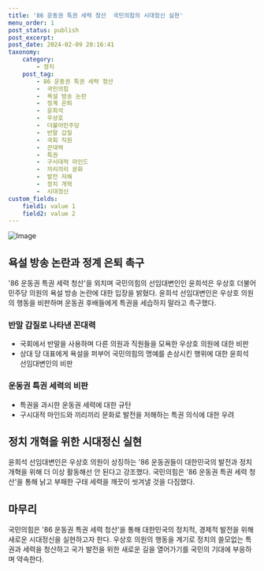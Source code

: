 ```yaml
---
title: '86 운동권 특권 세력 청산  국민의힘의 시대정신 실현'
menu_order: 1
post_status: publish
post_excerpt: 
post_date: 2024-02-09 20:16:41
taxonomy:
    category:
        - 정치
    post_tag:
        - 86 운동권 특권 세력 청산
        -  국민의힘
        -  욕설 방송 논란
        -  정계 은퇴
        -  윤희석
        -  우상호
        -  더불어민주당
        -  반말 갑질
        -  국회 직원
        -  꼰대력
        -  특권
        -  구시대적 마인드
        -  끼리끼리 문화
        -  발전 저해
        -  정치 개혁
        -  시대정신
custom_fields:
    field1: value 1
    field2: value 2
---
```


![Image](https://imgnews.pstatic.net/image/123/2024/02/09/0002327281_001_20240209131601257.jpg?type=w647)

## 욕설 방송 논란과 정계 은퇴 촉구
'86 운동권 특권 세력 청산'을 외치며 국민의힘의 선임대변인인 윤희석은 우상호 더불어민주당 의원의 욕설 방송 논란에 대한 입장을 밝혔다. 윤희석 선임대변인은 우상호 의원의 행동을 비판하며 운동권 후배들에게 특권을 세습하지 말라고 촉구했다.
### 반말 갑질로 나타낸 꼰대력
- 국회에서 반말을 사용하며 다른 의원과 직원들을 모욕한 우상호 의원에 대한 비판
- 상대 당 대표에게 욕설을 퍼부어 국민의힘의 명예를 손상시킨 행위에 대한 윤희석 선임대변인의 비판
### 운동권 특권 세력의 비판
- 특권을 과시한 운동권 세력에 대한 규탄
- 구시대적 마인드와 끼리끼리 문화로 발전을 저해하는 특권 의식에 대한 우려
## 정치 개혁을 위한 시대정신 실현
윤희석 선임대변인은 우상호 의원이 상징하는 '86 운동권들이 대한민국의 발전과 정치 개혁을 위해 더 이상 활동해선 안 된다고 강조했다. 국민의힘은 '86 운동권 특권 세력 청산'을 통해 낡고 부패한 구태 세력을 깨끗이 씻겨낼 것을 다짐했다.
## 마무리
국민의힘은 '86 운동권 특권 세력 청산'을 통해 대한민국의 정치적, 경제적 발전을 위해 새로운 시대정신을 실현하고자 한다. 우상호 의원의 행동을 계기로 정치의 쓸모없는 특권과 세력을 청산하고 국가 발전을 위한 새로운 길을 열어가기를 국민의 기대에 부응하며 약속한다.
